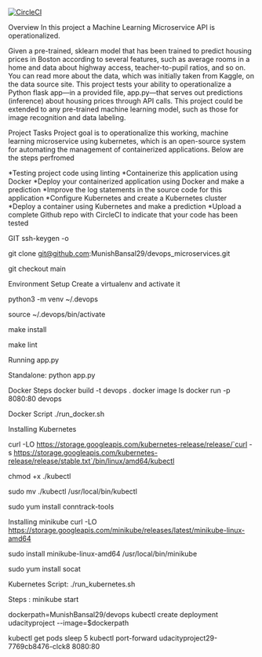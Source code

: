 [![CircleCI](https://circleci.com/gh/MunishBansal29/devops_microservices/tree/master.svg?style=svg)](https://circleci.com/gh/MunishBansal29/devops_microservices/tree/master)

Overview
In this project a Machine Learning Microservice API is operationalized.

Given a pre-trained, sklearn model that has been trained to predict housing prices in Boston according to several features, such as average rooms in a home and data about highway access, teacher-to-pupil ratios, and so on. You can read more about the data, which was initially taken from Kaggle, on the data source site. This project tests your ability to operationalize a Python flask app—in a provided file, app.py—that serves out predictions (inference) about housing prices through API calls. This project could be extended to any pre-trained machine learning model, such as those for image recognition and data labeling.

Project Tasks
Project goal is to operationalize this working, machine learning microservice using kubernetes, which is an open-source system for automating the management of containerized applications. Below are the steps perfromed

*Testing project code using linting *Containerize this application using Docker *Deploy your containerized application using Docker and make a prediction *Improve the log statements in the source code for this application *Configure Kubernetes and create a Kubernetes cluster *Deploy a container using Kubernetes and make a prediction *Upload a complete Github repo with CircleCI to indicate that your code has been tested

GIT
ssh-keygen -o

git clone git@github.com:MunishBansal29/devops_microservices.git

git checkout main

Environment Setup
Create a virtualenv and activate it

python3 -m venv ~/.devops

source ~/.devops/bin/activate

make install

make lint

Running app.py

Standalone: python app.py

Docker Steps
docker build -t devops .
docker image ls
docker run -p 8080:80 devops

Docker Script
./run_docker.sh

Installing Kubernetes

curl -LO https://storage.googleapis.com/kubernetes-release/release/`curl -s https://storage.googleapis.com/kubernetes-release/release/stable.txt`/bin/linux/amd64/kubectl

chmod +x ./kubectl

sudo mv ./kubectl /usr/local/bin/kubectl

sudo yum install conntrack-tools

Installing minikube
curl -LO https://storage.googleapis.com/minikube/releases/latest/minikube-linux-amd64

sudo install minikube-linux-amd64 /usr/local/bin/minikube

sudo yum install socat

Kubernetes Script:
./run_kubernetes.sh

Steps : minikube start

dockerpath=MunishBansal29/devops
kubectl create deployment udacityproject --image=$dockerpath

kubectl get pods
sleep 5
kubectl port-forward udacityproject29-7769cb8476-clck8 8080:80


